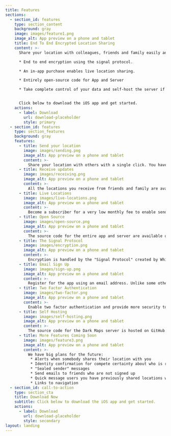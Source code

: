 ```yaml
---
title: Features
sections:
  - section_id: features
    type: section_content
    background: gray
    image: images/feature1.png
    image_alt: App preview on a phone and tablet
    title: End To End Encrypted Location Sharing
    content: >-
      Share your location with colleagues, friends and family easily and securely using Dark Maps. Share locations at a single point in time, or subscribe to enable live location sharing.

      * End to end encryption using the signal protocol.

      * An in-app purchase enables live location sharing.

      * Entirely open-source code for App and Server

      * Take complete control of your data and self-host the server if you wish.


      Click below to download the iOS app and get started.
    actions:
      - label: Download
        url: download-placeholder
        style: primary
  - section_id: features
    type: section_features
    background: gray
    features:
      - title: Send your location
        image: images/sending.png
        image_alt: App preview on a phone and tablet
        content: >-
          Share your location with others with a single click. You have total control over who you share with and for how long.
      - title: Receive updates
        image: images/receiving.png
        image_alt: App preview on a phone and tablet
        content: >-
          All the locations you receive from friends and family are available at your fingertips. See their location and the time they last shared their location with you.
      - title: Live Locations
        image: images/live-locations.png
        image_alt: App preview on a phone and tablet
        content: >-
          Become a subscriber for a very low monthly fee to enable sending "Live" location updates over a specified period of time, even whilst other apps are open. You can choose to stop sharing again whenever you wish.
      - title: Open Source
        image: images/open-source.png
        image_alt: App preview on a phone and tablet
        content: >-
          The source code for the entire app and server are available on GitHub to browse, critique, edit or share giving you confidence about precisely when your data is shared and who it is shared with..
      - title: The Signal Protocol
        image: images/encryption.png
        image_alt: App preview on a phone and tablet
        content: >-
          Encryption is handled by the "Signal Protocol" created by Whisper Systems. The engineering of this protocol is available to read online as well as all the code used to perform decryption and encryption within Dark Maps. Dark Maps has no affiliation with Whisper Systems or the Signal app.
      - title: Email Sign Up
        image: images/sign-up.png
        image_alt: App preview on a phone and tablet
        content: >-
          Register for the app using an email address. Unlike some other encryption services which require the use of a phone number, this allows total anonymity if desired.
      - title: Two Factor Authentication
        image: images/two-factor.png
        image_alt: App preview on a phone and tablet
        content: >-
          Enable two factor authentication and provide more security to your account details and data.
      - title: Self Hosting
        image: images/self-hosting.png
        image_alt: App preview on a phone and tablet
        content: >-
          The source code for the Dark Maps server is hosted on GitHub. Download the code and host it on your own server to take complete control over your data. Or, use the Dark Maps server where any location data you share is end-to-end encrypted and impossible for us to decypher.
      - title: More Features Coming Soon
        image: images/feature3.png
        image_alt: App preview on a phone and tablet
        content: >-
          We have big plans for the future:
           * Alerts when somebody shares their location with you
           * Identity confirmation for compete certainty about who is receiving your data
           * "Sealed sender" messages
           * Send emails to friends who are not signed up
           * Quick message users you have previously shared locations with
           * Links to navigation
  - section_id: call-to-action
    type: section_cta
    title: Download Now
    subtitle: Click below to download the iOS app and get started.
    actions:
      - label: Download
        url: download-placeholder
        style: secondary
layout: landing
---
```

